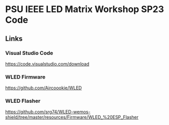 # PSU IEEE LED Matrix Workshop SP23 Code

## Links

### Visual Studio Code
https://code.visualstudio.com/download

### WLED Firmware
https://github.com/Aircoookie/WLED

### WLED Flasher
https://github.com/srg74/WLED-wemos-shield/tree/master/resources/Firmware/WLED_%20ESP_Flasher
